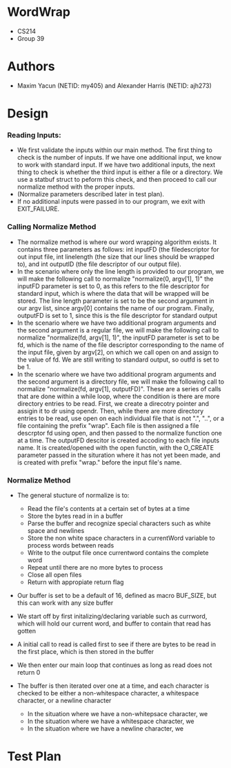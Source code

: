# WordWrap
- CS214
- Group 39
# Authors
- Maxim Yacun (NETID: my405) and Alexander Harris (NETID: ajh273)

# Design
### Reading Inputs: ###
- We first validate the inputs within our main method. The first thing to check is the number of inputs. If we have one additional input, we know to work with standard input. If we have two additional inputs, the next thing to check is whether the third input is either a file or a directory. We use a statbuf struct to peform this check, and then proceed to call our normalize method with the proper inputs. 
- (Normalize parameters described later in test plan). 
- If no additional inputs were passed in to our program, we exit with EXIT_FAILURE.

### Calling Normalize Method ###
- The normalize method is where our word wrapping algorithm exists. It contains three parameters as follows: int inputFD (the filedescriptor for out input file, int linelength (the size that our lines should be wrapped to), and int outputID (the file descriptor of our  output file).
- In the scenario where only the line length is provided to our program, we will make the following call to normalize "normalize(0, argv[1], 1)" the inputFD parameter is set to 0, as this refers to the file descriptor for standard input, which is where the data that will be wrapped will be stored. The line length parameter is set to be the second argument in our argv list, since argv[0] contains the name of our program. Finally, outputFD is set to 1, since this is the file descriptor for standard output
- In the scenario where we have two additional program arguments and the second argument is a regular file, we will make the following call to normalize "normalize(fd, argv[1], 1)", the inputFD parameter is set to be fd, which is the name of the file descriptor corresponding to the name of the input file, given by argv[2], on which we call open on and assign to the value of fd. We are still writing to standard output, so outfd is set to be 1.
-  In the scenario where we have two additional program arguments and the second argument is a directory file, we will make the following call to normalize "normalize(fd, argv[1], outputFD)". These are a series of calls that are done within a while loop, where the condition is there are more directory entries to be read. First, we create a direcotry pointer and assigin it to dr using opendr. Then, while there are more directory entries to be read, use open on each individual file that is not ".", "..", or a file containing the prefix "wrap". Each file is then assigned a file descrptor fd using open, and then passed to the normalize function one at a time. The outputFD descitor is created accoding to each file inputs name. It is created/opened with the open functin, with the O_CREATE parameter passed in the situration where it has not yet been made, and is created with prefix "wrap." before the input file's name.

### Normalize Method ###
- The general stucture of normalize is to:
  -  Read the file's contents at a certain set of bytes at a time 
  -  Store the bytes read in in a buffer
  -  Parse the buffer and recognize special characters such as white space and newlines
  -  Store the non white space characters in a currentWord variable to process words between reads
  -  Write to the output file once currentword contains the complete word
  -  Repeat until there are no more bytes to process
  -  Close all open files
  -  Return with appropiate return flag

- Our buffer is set to be a default of 16, defined as macro BUF_SIZE, but this can work with any size buffer
- We start off by first initalizing/declaring variable such as currword, which will hold our current word, and buffer to contain that read has gotten
- A initial call to read is called first to see if there are bytes to be read in the first place, which is then stored in the buffer
- We then enter our main loop that continues as long as read does not return 0
- The buffer is then iterated over one at a time, and each character is checked to be either a non-whitespace character, a whitespace character, or a newline character
  - In the situation where we have a non-whitepsace character, we
  - In the situation where we have a whitespace character, we
  - In the situation where we have a newline character, we
# Test Plan

